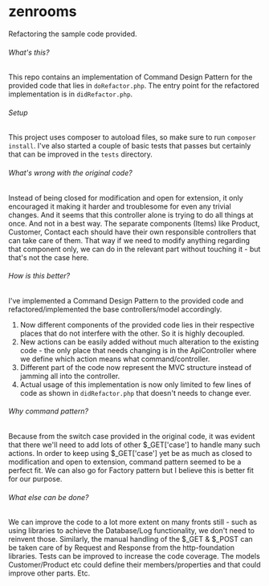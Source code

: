 # zenrooms
Refactoring the sample code provided.

###### What's this?
This repo contains an implementation of Command Design Pattern for the provided code that lies in `doRefactor.php`.
The entry point for the refactored implementation is in `didRefactor.php`.

###### Setup
This project uses composer to autoload files, so make sure to run `composer install`.  I've also started 
a couple of basic tests that passes but certainly that can be improved in the `tests` directory.


###### What's wrong with the original code?
Instead of being closed for modification and open for extension, it only encouraged it making it harder and troublesome for even any trivial changes.
And it seems that this controller alone is trying to do all things at once. And not in a best way.
The separate components (Items) like Product, Customer, Contact each should have their own responsible controllers that can take care of them.
That way if we need to modify anything regarding that component only, we can do in the relevant part without touching it - but that's not the case here.

###### How is this better?
I've implemented a Command Design Pattern to the provided code and refactored/implemented the base controllers/model accordingly.
1. Now different components of the provided code lies in their respective places that do not interfere with the other. So it is highly decoupled.
2. New actions can be easily added without much alteration to the existing code - the only place that needs changing is in the ApiController where we define which action means what command/controller.
3. Different part of the code now represent the MVC structure instead of jamming all into the controller.
4. Actual usage of this implementation is now only limited to few lines of code as shown in `didRefactor.php` that doesn't needs to change ever.  

###### Why command pattern?
Because from the switch case provided in the original code, it was evident that there we'll need to add lots of 
other $_GET['case'] to handle many such actions. In order to keep using $_GET['case'] yet be as much as closed to modification and open to extension,
command pattern seemed to be a perfect fit. We can also go for Factory pattern but I believe this is better fit for our purpose.

###### What else can be done?
We can improve the code to a lot more extent on many fronts still - such as using libraries to achieve the Database/Log functionality, we don't need to reinvent those. Similarly, the manual
handling of the $_GET & $_POST can be taken care of by Request and Response from the http-foundation libraries. Tests can be improved to increase the code coverage. The models Customer/Product etc could define their members/properties and that could improve other parts. Etc.